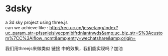 # 3dsky
a 3d sky project using three.js  
can we achieve like  :  http://rec.uc.cn/jessetang/index?uc_param_str=pfssnieisivecpmibifrdnlantnwds&amp;uc_biz_str=S%3Acustom%7CC%3Aiflow_ncmt&amp;entry=wechatshare&amp;origin=

我们用threejs来做类似 链接 中的效果，我们能实现吗？加油
